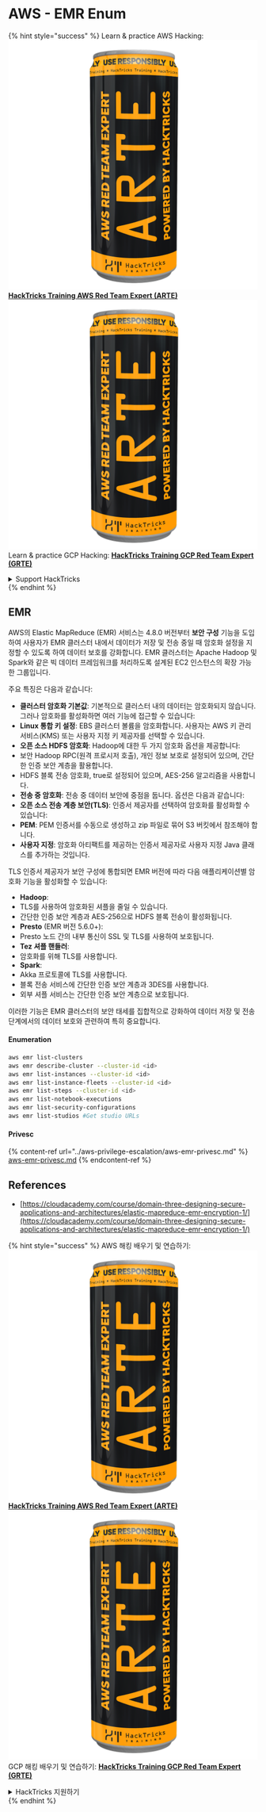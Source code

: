 # AWS - EMR Enum

{% hint style="success" %}
Learn & practice AWS Hacking:<img src="../../../.gitbook/assets/image (1) (1) (1).png" alt="" data-size="line">[**HackTricks Training AWS Red Team Expert (ARTE)**](https://training.hacktricks.xyz/courses/arte)<img src="../../../.gitbook/assets/image (1) (1) (1).png" alt="" data-size="line">\
Learn & practice GCP Hacking: <img src="../../../.gitbook/assets/image (2).png" alt="" data-size="line">[**HackTricks Training GCP Red Team Expert (GRTE)**<img src="../../../.gitbook/assets/image (2).png" alt="" data-size="line">](https://training.hacktricks.xyz/courses/grte)

<details>

<summary>Support HackTricks</summary>

* Check the [**subscription plans**](https://github.com/sponsors/carlospolop)!
* **Join the** 💬 [**Discord group**](https://discord.gg/hRep4RUj7f) or the [**telegram group**](https://t.me/peass) or **follow** us on **Twitter** 🐦 [**@hacktricks\_live**](https://twitter.com/hacktricks_live)**.**
* **Share hacking tricks by submitting PRs to the** [**HackTricks**](https://github.com/carlospolop/hacktricks) and [**HackTricks Cloud**](https://github.com/carlospolop/hacktricks-cloud) github repos.

</details>
{% endhint %}

## EMR

AWS의 Elastic MapReduce (EMR) 서비스는 4.8.0 버전부터 **보안 구성** 기능을 도입하여 사용자가 EMR 클러스터 내에서 데이터가 저장 및 전송 중일 때 암호화 설정을 지정할 수 있도록 하여 데이터 보호를 강화합니다. EMR 클러스터는 Apache Hadoop 및 Spark와 같은 빅 데이터 프레임워크를 처리하도록 설계된 EC2 인스턴스의 확장 가능한 그룹입니다.

주요 특징은 다음과 같습니다:

* **클러스터 암호화 기본값**: 기본적으로 클러스터 내의 데이터는 암호화되지 않습니다. 그러나 암호화를 활성화하면 여러 기능에 접근할 수 있습니다:
* **Linux 통합 키 설정**: EBS 클러스터 볼륨을 암호화합니다. 사용자는 AWS 키 관리 서비스(KMS) 또는 사용자 지정 키 제공자를 선택할 수 있습니다.
* **오픈 소스 HDFS 암호화**: Hadoop에 대한 두 가지 암호화 옵션을 제공합니다:
* 보안 Hadoop RPC(원격 프로시저 호출), 개인 정보 보호로 설정되어 있으며, 간단한 인증 보안 계층을 활용합니다.
* HDFS 블록 전송 암호화, true로 설정되어 있으며, AES-256 알고리즘을 사용합니다.
* **전송 중 암호화**: 전송 중 데이터 보안에 중점을 둡니다. 옵션은 다음과 같습니다:
* **오픈 소스 전송 계층 보안(TLS)**: 인증서 제공자를 선택하여 암호화를 활성화할 수 있습니다:
* **PEM**: PEM 인증서를 수동으로 생성하고 zip 파일로 묶어 S3 버킷에서 참조해야 합니다.
* **사용자 지정**: 암호화 아티팩트를 제공하는 인증서 제공자로 사용자 지정 Java 클래스를 추가하는 것입니다.

TLS 인증서 제공자가 보안 구성에 통합되면 EMR 버전에 따라 다음 애플리케이션별 암호화 기능을 활성화할 수 있습니다:

* **Hadoop**:
* TLS를 사용하여 암호화된 셔플을 줄일 수 있습니다.
* 간단한 인증 보안 계층과 AES-256으로 HDFS 블록 전송이 활성화됩니다.
* **Presto** (EMR 버전 5.6.0+):
* Presto 노드 간의 내부 통신이 SSL 및 TLS를 사용하여 보호됩니다.
* **Tez 셔플 핸들러**:
* 암호화를 위해 TLS를 사용합니다.
* **Spark**:
* Akka 프로토콜에 TLS를 사용합니다.
* 블록 전송 서비스에 간단한 인증 보안 계층과 3DES를 사용합니다.
* 외부 셔플 서비스는 간단한 인증 보안 계층으로 보호됩니다.

이러한 기능은 EMR 클러스터의 보안 태세를 집합적으로 강화하여 데이터 저장 및 전송 단계에서의 데이터 보호와 관련하여 특히 중요합니다.

#### Enumeration
```bash
aws emr list-clusters
aws emr describe-cluster --cluster-id <id>
aws emr list-instances --cluster-id <id>
aws emr list-instance-fleets --cluster-id <id>
aws emr list-steps --cluster-id <id>
aws emr list-notebook-executions
aws emr list-security-configurations
aws emr list-studios #Get studio URLs
```
#### Privesc

{% content-ref url="../aws-privilege-escalation/aws-emr-privesc.md" %}
[aws-emr-privesc.md](../aws-privilege-escalation/aws-emr-privesc.md)
{% endcontent-ref %}

## References

* [https://cloudacademy.com/course/domain-three-designing-secure-applications-and-architectures/elastic-mapreduce-emr-encryption-1/](https://cloudacademy.com/course/domain-three-designing-secure-applications-and-architectures/elastic-mapreduce-emr-encryption-1/)

{% hint style="success" %}
AWS 해킹 배우기 및 연습하기:<img src="../../../.gitbook/assets/image (1) (1) (1).png" alt="" data-size="line">[**HackTricks Training AWS Red Team Expert (ARTE)**](https://training.hacktricks.xyz/courses/arte)<img src="../../../.gitbook/assets/image (1) (1) (1).png" alt="" data-size="line">\
GCP 해킹 배우기 및 연습하기: <img src="../../../.gitbook/assets/image (2).png" alt="" data-size="line">[**HackTricks Training GCP Red Team Expert (GRTE)**<img src="../../../.gitbook/assets/image (2).png" alt="" data-size="line">](https://training.hacktricks.xyz/courses/grte)

<details>

<summary>HackTricks 지원하기</summary>

* [**구독 계획**](https://github.com/sponsors/carlospolop) 확인하기!
* **💬 [**Discord 그룹**](https://discord.gg/hRep4RUj7f) 또는 [**텔레그램 그룹**](https://t.me/peass)에 참여하거나 **Twitter** 🐦 [**@hacktricks\_live**](https://twitter.com/hacktricks_live)**를 팔로우하세요.**
* **[**HackTricks**](https://github.com/carlospolop/hacktricks) 및 [**HackTricks Cloud**](https://github.com/carlospolop/hacktricks-cloud) github 리포지토리에 PR을 제출하여 해킹 팁을 공유하세요.**

</details>
{% endhint %}
